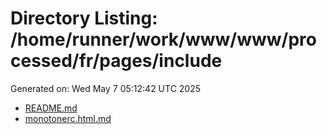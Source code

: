# Directory Listing: /home/runner/work/www/www/processed/fr/pages/include
Generated on: Wed May  7 05:12:42 UTC 2025

- [README.md](README.md)
- [monotonerc.html.md](monotonerc.html.md)
